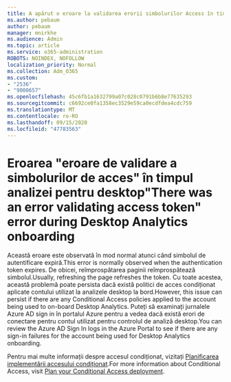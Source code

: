 ```yaml
---
title: A apărut o eroare la validarea erorii simbolurilor Access în timpul analizei desktop la îmbarcare
ms.author: pebaum
author: pebaum
manager: mnirkhe
ms.audience: Admin
ms.topic: article
ms.service: o365-administration
ROBOTS: NOINDEX, NOFOLLOW
localization_priority: Normal
ms.collection: Adm_O365
ms.custom:
- "2536"
- "9000657"
ms.openlocfilehash: 45c6fb1a1632799a07c028c0791b6b8e77635293
ms.sourcegitcommit: c6692ce0fa1358ec3529e59ca0ecdfdea4cdc759
ms.translationtype: MT
ms.contentlocale: ro-RO
ms.lasthandoff: 09/15/2020
ms.locfileid: "47783563"
---
```

# <a name="there-was-an-error-validating-access-token-error-during-desktop-analytics-onboarding"></a><span data-ttu-id="13eec-102">Eroarea "eroare de validare a simbolurilor de acces" în timpul analizei pentru desktop</span><span class="sxs-lookup"><span data-stu-id="13eec-102">"There was an error validating access token" error during Desktop Analytics onboarding</span></span>

<span data-ttu-id="13eec-103">Această eroare este observată în mod normal atunci când simbolul de autentificare expiră.</span><span class="sxs-lookup"><span data-stu-id="13eec-103">This error is normally observed when the authentication token expires.</span></span> <span data-ttu-id="13eec-104">De obicei, reîmprospătarea paginii reîmprospătează simbolul.</span><span class="sxs-lookup"><span data-stu-id="13eec-104">Usually, refreshing the page refreshes the token.</span></span> <span data-ttu-id="13eec-105">Cu toate acestea, această problemă poate persista dacă există politici de acces condiționat aplicate contului utilizat la analizele desktop la bord.</span><span class="sxs-lookup"><span data-stu-id="13eec-105">However, this issue can persist if there are any Conditional Access policies applied to the account being used to on-board Desktop Analytics.</span></span> <span data-ttu-id="13eec-106">Puteți să examinați jurnalele Azure AD sign in în portalul Azure pentru a vedea dacă există erori de conectare pentru contul utilizat pentru controlul de analiză desktop.</span><span class="sxs-lookup"><span data-stu-id="13eec-106">You can review the Azure AD Sign In logs in the Azure Portal to see if there are any sign-in failures for the account being used for Desktop Analytics onboarding.</span></span>

<span data-ttu-id="13eec-107">Pentru mai multe informații despre accesul condiționat, vizitați [Planificarea implementării accesului condiționat](https://docs.microsoft.com/azure/active-directory/conditional-access/plan-conditional-access).</span><span class="sxs-lookup"><span data-stu-id="13eec-107">For more information about Conditional Access, visit [Plan your Conditional Access deployment](https://docs.microsoft.com/azure/active-directory/conditional-access/plan-conditional-access).</span></span>